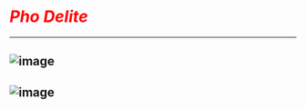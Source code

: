 # <span style="text-align: center; color: red;">***Pho Delite***</span>
---
![image](./tv1.jpg)
---
![image](./tv2.jpg)
---
